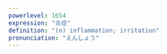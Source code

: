 ```yaml
---
powerlevel: 1654
expression: "炎症"
definition: "(n) inflammation; irritation"
pronunciation: "えんしょう"
---
```

